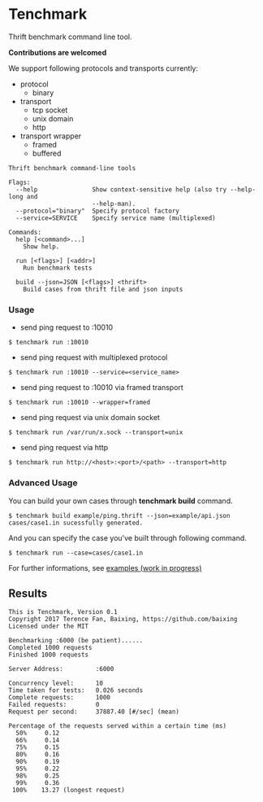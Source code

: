 # Tenchmark

Thrift benchmark command line tool.

**Contributions are welcomed**

We support following protocols and transports currently:

* protocol
    * binary
* transport
    * tcp socket
    * unix domain
    * http
* transport wrapper
    * framed
    * buffered

```
Thrift benchmark command-line tools

Flags:
  --help               Show context-sensitive help (also try --help-long and
                       --help-man).
  --protocol="binary"  Specify protocol factory
  --service=SERVICE    Specify service name (multiplexed)

Commands:
  help [<command>...]
    Show help.

  run [<flags>] [<addr>]
    Run benchmark tests

  build --json=JSON [<flags>] <thrift>
    Build cases from thrift file and json inputs
```

### Usage

* send ping request to :10010

```
$ tenchmark run :10010
```

* send ping request with multiplexed protocol

```
$ tenchmark run :10010 --service=<service_name>
```

* send ping request to :10010 via framed transport

```
$ tenchmark run :10010 --wrapper=framed
```

* send ping request via unix domain socket

```
$ tenchmark run /var/run/x.sock --transport=unix
```

* send ping request via http

```
$ tenchmark run http://<host>:<port>/<path> --transport=http
```

### Advanced Usage

You can build your own cases through **tenchmark build** command.

```
$ tenchmark build example/ping.thrift --json=example/api.json
cases/case1.in sucessfully generated.
```

And you can specify the case you've built through following command.

```
$ tenchmark run --case=cases/case1.in
```

For further informations, see [examples (work in progress)]()

## Results
```
This is Tenchmark, Version 0.1
Copyright 2017 Terence Fan, Baixing, https://github.com/baixing
Licensed under the MIT

Benchmarking :6000 (be patient)......
Completed 1000 requests
Finished 1000 requests

Server Address:         :6000

Concurrency level:      10
Time taken for tests:   0.026 seconds
Complete requests:      1000
Failed requests:        0
Request per second:     37887.40 [#/sec] (mean)

Percentage of the requests served within a certain time (ms)
  50%     0.12
  66%     0.14
  75%     0.15
  80%     0.16
  90%     0.19
  95%     0.22
  98%     0.25
  99%     0.36
 100%    13.27 (longest request)
```
